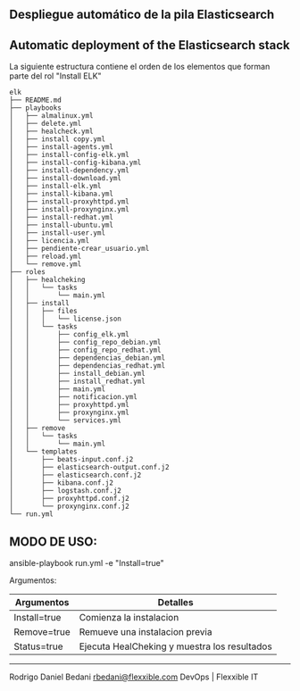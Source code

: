 Despliegue automático de la pila Elasticsearch
---
Automatic deployment of the Elasticsearch stack
---
La siguiente estructura contiene el orden de los elementos que forman parte del rol "Install ELK"

```shell
elk
├── README.md
├── playbooks
│   ├── almalinux.yml
│   ├── delete.yml
│   ├── healcheck.yml
│   ├── install copy.yml
│   ├── install-agents.yml
│   ├── install-config-elk.yml
│   ├── install-config-kibana.yml
│   ├── install-dependency.yml
│   ├── install-download.yml
│   ├── install-elk.yml
│   ├── install-kibana.yml
│   ├── install-proxyhttpd.yml
│   ├── install-proxynginx.yml
│   ├── install-redhat.yml
│   ├── install-ubuntu.yml
│   ├── install-user.yml
│   ├── licencia.yml
│   ├── pendiente-crear_usuario.yml
│   ├── reload.yml
│   └── remove.yml
├── roles
│   ├── healcheking
│   │   └── tasks
│   │       └── main.yml
│   ├── install
│   │   ├── files
│   │   │   └── license.json
│   │   └── tasks
│   │       ├── config_elk.yml
│   │       ├── config_repo_debian.yml
│   │       ├── config_repo_redhat.yml
│   │       ├── dependencias_debian.yml
│   │       ├── dependencias_redhat.yml
│   │       ├── install_debian.yml
│   │       ├── install_redhat.yml
│   │       ├── main.yml
│   │       ├── notificacion.yml
│   │       ├── proxyhttpd.yml
│   │       ├── proxynginx.yml
│   │       └── services.yml
│   ├── remove
│   │   └── tasks
│   │       └── main.yml
│   └── templates
│       ├── beats-input.conf.j2
│       ├── elasticsearch-output.conf.j2
│       ├── elasticsearch.conf.j2
│       ├── kibana.conf.j2
│       ├── logstash.conf.j2
│       ├── proxyhttpd.conf.j2
│       └── proxynginx.conf.j2
└── run.yml
```

MODO DE USO:
---
ansible-playbook run.yml -e "Install=true"

Argumentos:

| Argumentos | Detalles |
| --------- | --------- |
| Install=true | Comienza la instalacion |
| Remove=true | Remueve una instalacion previa |
| Status=true | Ejecuta HealCheking y muestra los resultados |

---
Rodrigo Daniel Bedani
rbedani@flexxible.com
DevOps | Flexxible IT